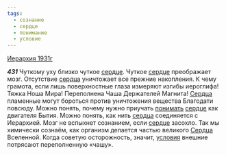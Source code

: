 ```yaml
---
tags:
  - сознание
  - сердце
  - понимание
  - условие
---
```


[Иерархия 1931г](https://127.0.0.1:4002/agni/1931)

___431___
Чуткому уху близко чуткое [сердце](../../../tags/#сердце). Чуткое [сердце](../../../tags/#сердце) преображает мозг. Отсутствие [сердца](../../../tags/#сердце) уничтожает все прежние накопления. К чему грамота, если лишь поверхностные глаза измеряют изгибы иероглифа! Тяжка Ноша Мира! Переполнена Чаша Держателей Магнита! [Сердца](../../../tags/#сердце) пламенные могут бороться против уничтожения вещества Благодати повсюду. Можно понять, почему нужно приучать [понимать](../../../tags/#понимание) [сердце](../../../tags/#сердце) как двигателя Бытия. Можно понять, как нить [сердца](../../../tags/#сердце) соединяется с Иерархией. Мозг не вспыхнет сознанием, если [сердце](../../../tags/#сердце) засохло. Так мы химически сознаём, как организм делается частью великого [Сердца](../../../tags/#сердце) Вселенной. Когда советую осторожность, значит, [условия](../../../tags/#условие) внешние потрясают переполненную «чашу».   

